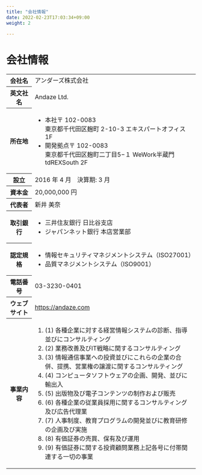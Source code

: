 ```yaml
---
title: "会社情報"
date: 2022-02-23T17:03:34+09:00
weight: 2
 
---
```


<h1>会社情報</h1>

<table>

<tbody>

<tr class="flex p-8 border-0 bg-gray-50">
<th class="w-1/3 font-bold">会社名</th>
<td class="w-2/3 p-0">アンダーズ株式会社</td>
</tr>

<tr class="flex p-8 border-0">
<th class="w-1/3 font-bold">英文社名</th>
<td class="w-2/3 p-0">Andaze Ltd.</td>
</tr>

<tr class="flex p-8 border-0 bg-gray-50">
<th class="w-1/3 font-bold">所在地</th>
<td class="w-2/3 p-0">
<ul class="list-none p-0">
<li class="p-0 mt-0 mb-4"><span class="font-bold block">本社</span>〒 102-0083<br>東京都千代田区麹町 2-10-3 エキスパートオフィス 1F</li>
<li class="p-0 mt-0"><span class="font-bold block">開発拠点</span>〒 102-0083<br>東京都千代田区麹町二丁目5−１ WeWork半蔵門tdREXSouth 2F</li>
</ul>
</td>
</tr>

<tr class="flex p-8 border-0">
<th class="w-1/3 font-bold">設立</th>
<td class="w-2/3 p-0">2016 年 4 月　決算期: 3 月</td>
</tr>

<tr class="flex p-8 border-0 bg-gray-50">
<th class="w-1/3 font-bold">資本金</th>
<td class="w-2/3 p-0">20,000,000 円</td>
</tr>

<tr class="flex p-8 border-0">
<th class="w-1/3 font-bold">代表者</th>
<td class="w-2/3 p-0">新井 美奈</td>
</tr>

<tr class="flex p-8 border-0 bg-gray-50">
<th class="w-1/3 font-bold">取引銀行</th>
<td class="w-2/3 p-0">
<ul class="list-none p-0">
<li class="p-0 mt-0 mb-4">三井住友銀行 日比谷支店</li>
<li class="p-0 mt-0 ">ジャパンネット銀行 本店営業部</li>
</ul>
</td>
</tr>

<tr class="flex p-8 border-0">
<th class="w-1/3 font-bold">認定規格</th>
<td class="w-2/3 p-0">
<ul class="list-none p-0">
<li class="p-0 mt-0 mb-4">情報セキュリティマネジメントシステム（ISO27001）</li>
<li class="p-0 mt-0">品質マネジメントシステム（ISO9001）</li>
</ul>
</td>
</tr>

<tr class="flex p-8 border-0 bg-gray-50">
<th class="w-1/3 font-bold">電話番号</th>
<td class="w-2/3 p-0">03-3230-0401</td>
</tr>

<tr class="flex p-8 border-0">
<th class="w-1/3 font-bold">ウェブサイト</td>
<td class="w-2/3 p-0"><a href="https://andaze.com/ja/">https://andaze.com</a></td>
</tr>

<tr class="flex p-8 border-0 bg-gray-50">
<th class="w-1/3 font-bold">事業内容</th>
<td class="w-2/3 p-0">
<ol class="list-none p-0">
<li class="p-0 mt-0 mb-4">(1) 各種企業に対する経営情報システムの診断、指導並びにコンサルティング</li>
<li class="p-0 mt-0 mb-4">(2) 業務改善及びIT戦略に関するコンサルティング</li>
<li class="p-0 mt-0 mb-4">(3) 情報通信事業への投資並びにこれらの企業の合併、提携、営業権の譲渡に関するコンサルティング</li>
<li class="p-0 mt-0 mb-4">(4) コンピュータソフトウェアの企画、開発、並びに輸出入</li>
<li class="p-0 mt-0 mb-4">(5) 出版物及び電子コンテンツの制作および販売</li>
<li class="p-0 mt-0 mb-4">(6) 各種企業の従業員採用に関するコンサルティング及び広告代理業</li>
<li class="p-0 mt-0 mb-4">(7) 人事制度、教育プログラムの開発並びに教育研修の企画及び実施</li>
<li class="p-0 mt-0 mb-4">(8) 有価証券の売買、保有及び運用</li>
<li class="p-0 mt-0">(9) 有価証券に関する投資顧問業務上記各号に付帯関連する一切の事業</li>
</ol>
</td>
</tr>

</tbody>

</table>
